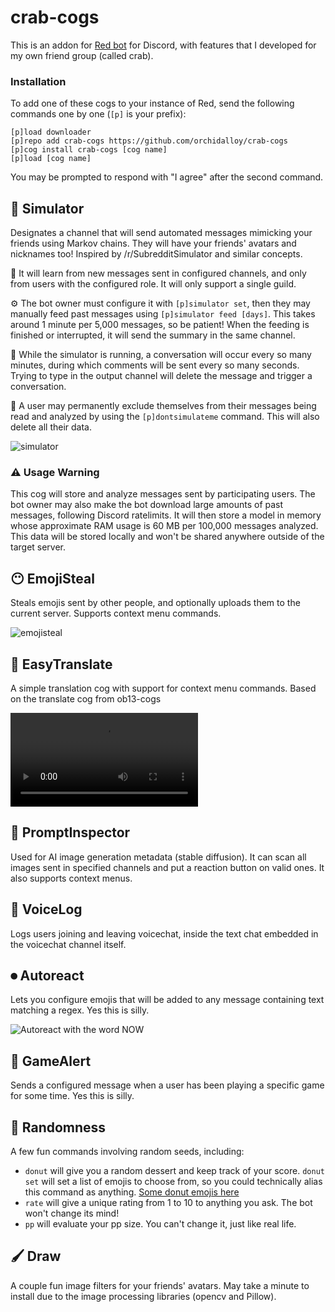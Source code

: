 # crab-cogs

This is an addon for [Red bot](https://github.com/Cog-Creators/Red-DiscordBot) for Discord, with features that I developed for my own friend group (called crab).

### Installation

To add one of these cogs to your instance of Red, send the following commands one by one (`[p]` is your prefix):
```
[p]load downloader
[p]repo add crab-cogs https://github.com/orchidalloy/crab-cogs
[p]cog install crab-cogs [cog name]
[p]load [cog name]
```

You may be prompted to respond with "I agree" after the second command.

## 🧠 Simulator

Designates a channel that will send automated messages mimicking your friends using Markov chains. They will have your friends' avatars and nicknames too! Inspired by /r/SubredditSimulator and similar concepts.

🧠 It will learn from new messages sent in configured channels, and only from users with the configured role. It will only support a single guild.

⚙ The bot owner must configure it with `[p]simulator set`, then they may manually feed past messages using `[p]simulator feed [days]`. This takes around 1 minute per 5,000 messages, so be patient! When the feeding is finished or interrupted, it will send the summary in the same channel.

🔄 While the simulator is running, a conversation will occur every so many minutes, during which comments will be sent every so many seconds. Trying to type in the output channel will delete the message and trigger a conversation.

👤 A user may permanently exclude themselves from their messages being read and analyzed by using the `[p]dontsimulateme` command. This will also delete all their data.

![simulator](https://media.discordapp.net/attachments/541768631445618689/1031334469904384100/unknown.png)

### ⚠ Usage Warning

This cog will store and analyze messages sent by participating users. The bot owner may also make the bot download large amounts of past messages, following Discord ratelimits. It will then store a model in memory whose approximate RAM usage is 60 MB per 100,000 messages analyzed. This data will be stored locally and won't be shared anywhere outside of the target server.

## 😶 EmojiSteal

Steals emojis sent by other people, and optionally uploads them to the current server. Supports context menu commands.

![emojisteal](https://media.discordapp.net/attachments/541768631445618689/1031335118926782484/unknown.png)

## 🎌 EasyTranslate

A simple translation cog with support for context menu commands. Based on the translate cog from ob13-cogs

![easy translate](https://cdn.discordapp.com/attachments/930472312317296760/1100933551148503091/Video.Guru_20230426_195111370.mp4)

## 📎 PromptInspector

Used for AI image generation metadata (stable diffusion). It can scan all images sent in specified channels and put a reaction button on valid ones. It also supports context menus.

## 🎤 VoiceLog

Logs users joining and leaving voicechat, inside the text chat embedded in the voicechat channel itself.

## ⏺ Autoreact

Lets you configure emojis that will be added to any message containing text matching a regex. Yes this is silly.  

![Autoreact with the word NOW](https://media.discordapp.net/attachments/541768631445618689/1031957798382207086/unknown.png)

## 📢 GameAlert

Sends a configured message when a user has been playing a specific game for some time. Yes this is silly.

## 🎲 Randomness

A few fun commands involving random seeds, including:

* `donut` will give you a random dessert and keep track of your score. `donut set` will set a list of emojis to choose from, so you could technically alias this command as anything. [Some donut emojis here](https://imgur.com/a/9hW2RRf)  
* `rate` will give a unique rating from 1 to 10 to anything you ask. The bot won't change its mind!  
* `pp` will evaluate your pp size. You can't change it, just like real life.  

## 🖌️ Draw

A couple fun image filters for your friends' avatars. May take a minute to install due to the image processing libraries (opencv and Pillow).
